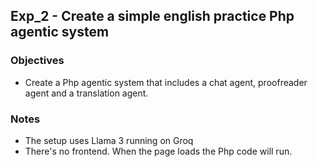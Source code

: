 ## Exp_2 - Create a simple english practice Php agentic system

### Objectives
- Create a Php agentic system that includes a chat agent, proofreader agent and a translation agent.

### Notes
- The setup uses Llama 3 running on Groq
- There's no frontend. When the page loads the Php code will run.
